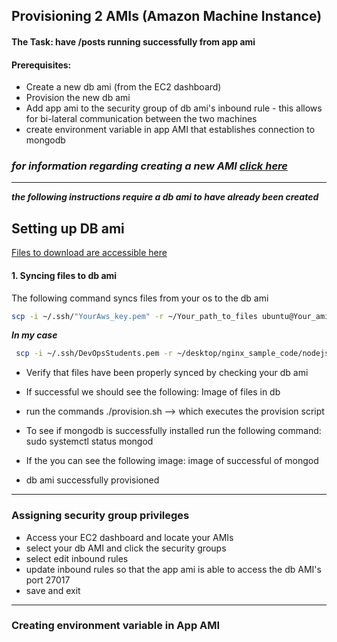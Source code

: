 ## Provisioning 2 AMIs (Amazon Machine Instance)
#### The Task: have /posts running successfully from app ami
#### Prerequisites:
- Create a new db ami (from the EC2 dashboard)
- Provision the new db ami
- Add app ami to the security group of db ami's inbound rule - this allows for bi-lateral communication between the two machines
- create environment variable in app AMI that establishes connection to mongodb

### ***for information regarding creating a new AMI [click here](https://github.com/Spartabariallali/Nodejs_Webapp_App/blob/master/README.md)***

---
***the following instructions require a db ami to have already been created***

## Setting up DB ami

[Files to download are accessible here](https://github.com/Spartabariallali/Nodejs_Webapp_App/tree/master/environment/db)


#### 1. Syncing files to db ami

The following command syncs files from your os to the db ami

```bash
scp -i ~/.ssh/"YourAws_key.pem" -r ~/Your_path_to_files ubuntu@Your_ami_Ip_address.eu-west-1.compute.amazonaws.com:/home/ubuntu/
```

***In my case***

```bash
 scp -i ~/.ssh/DevOpsStudents.pem -r ~/desktop/nginx_sample_code/nodejs-aws-deploy/environment/db ubuntu@ec2-54-76-170-201.eu-west-1.compute.amazonaws.com:/home/ubuntu/
```

- Verify that files have been properly synced by checking your db ami
- If successful we should see the following: Image of files in db
- run the commands ./provision.sh --> which executes the provision script
- To see if mongodb is successfully installed run the following command: sudo systemctl status mongod

- If the you can see the following image: image of successful of mongod
- db ami successfully provisioned

---

### Assigning security group privileges  

- Access your EC2 dashboard and locate your AMIs
- select your db AMI and click the security groups
- select edit inbound rules
- update inbound rules so that the app ami is able to access the db AMI's port 27017
- save and exit


---


### Creating environment variable in App AMI
